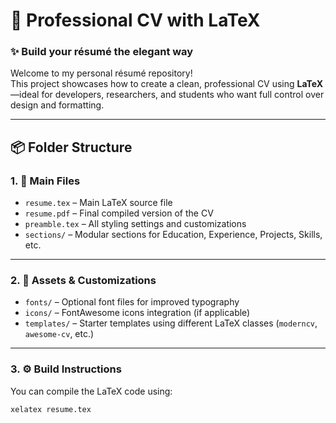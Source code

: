 # 📄 Professional CV with LaTeX  
### ✨ Build your résumé the elegant way  

Welcome to my personal résumé repository!  
This project showcases how to create a clean, professional CV using **LaTeX**—ideal for developers, researchers, and students who want full control over design and formatting.

---

## 📦 Folder Structure

### 1. 🧰 Main Files
- `resume.tex` – Main LaTeX source file  
- `resume.pdf` – Final compiled version of the CV  
- `preamble.tex` – All styling settings and customizations  
- `sections/` – Modular sections for Education, Experience, Projects, Skills, etc.

---

### 2. 🎨 Assets & Customizations
- `fonts/` – Optional font files for improved typography  
- `icons/` – FontAwesome icons integration (if applicable)  
- `templates/` – Starter templates using different LaTeX classes (`moderncv`, `awesome-cv`, etc.)

---

### 3. ⚙️ Build Instructions
You can compile the LaTeX code using:

```bash
xelatex resume.tex
